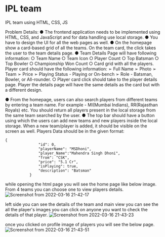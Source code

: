 # IPL team
 IPL team using HTML, CSS, JS
 

Problem Details:
●	The frontend application needs to be implemented using HTML, CSS, and JavaScript and for data handling use local storage.
●	You have to design the UI for all the web pages as well.
●	On the homepage show a card-based grid of all the teams. On the
team card, the click takes the user to the team details page.
●	Team Details Page will have following information:
○	Team Name
○	Team Icon
○	Player Count
○	Top Batsman
○	Top Bowler
○	Championship Won Count
○	Card grid with all the players. Player card should have the following
information:
➢	Full Name
➢	Photo
➢	Team
➢	Price
➢	Playing Status - Playing or On-bench
➢	Role - Batsman, Bowler, or All-rounder.
○	Player card click should take to the player details page. Player
the details page will have the same details as the card but with a
different design.

●	From the homepage, users can also search players from different
teams by entering a team name. For example - MI(Mumbai Indians),
RR(Rajasthan Royals) etc. You should return all players present in the
local storage from the same team searched by the user.
●	The top bar should have a button using which the users can add new
teams and new players inside the local storage. When a new
team/player is added, it should be visible on the screen as well.
Players Data should be in the given format:
 ```
 {
                "id": 0,
                "playerName": "MSDhoni",
                "player_Name":"Mahendra Singh Dhoni",
                "from": "CSK",
                "price": "5.1 Cr",
                "isPlaying": true,
                "description": "Batsman"
            }
 ```

 
 while opening the html page you will see the home page like below image. From 4 teams you can choose one to view players details.
![Screenshot from 2022-03-16 21-42-17](https://user-images.githubusercontent.com/101729212/158637169-7df057af-f43c-4ed9-92c5-f62f18f81211.png)

left side you can see the details of the team and main view you can see the all the player's images you can click on anyone you want to check the details of that player.
![Screenshot from 2022-03-16 21-43-23](https://user-images.githubusercontent.com/101729212/158637061-eeee3378-4b91-4fdb-abe3-fdc3bb77c15c.png)

once you clicked on profile image of players you will see the below page. 
![Screenshot from 2022-03-16 21-43-51](https://user-images.githubusercontent.com/101729212/158637127-860d42e7-d44b-47d6-a03b-433a5cd155db.png)
